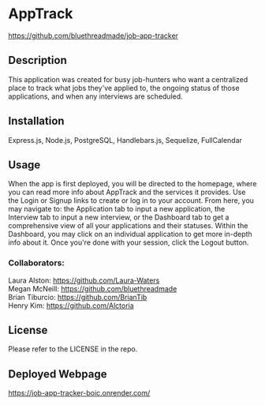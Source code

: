 # AppTrack
https://github.com/bluethreadmade/job-app-tracker

## Description

This application was created for busy job-hunters who want a centralized place to track what jobs they've applied to, the ongoing status of those applications, and when any interviews are scheduled.   

## Installation

Express.js, Node.js, PostgreSQL, Handlebars.js, Sequelize, FullCalendar

## Usage

When the app is first deployed, you will be directed to the homepage, where you can read more info about AppTrack and the services it provides. Use the Login or Signup links to create or log in to your account. From here, you may navigate to: the Application tab to input a new application, the Interview tab to input a new interview, or the Dashboard tab to get a comprehensive view of all your applications and their statuses. Within the Dashboard, you may click on an individual application to get more in-depth info about it. Once you're done with your session, click the Logout button.

### Collaborators:
Laura Alston: https://github.com/Laura-Waters <br>
Megan McNeill: https://github.com/bluethreadmade <br>
Brian Tiburcio: https://github.com/BrianTib <br>
Henry Kim: https://github.com/Alctoria <br> 

## License

Please refer to the LICENSE in the repo.

## Deployed Webpage
https://job-app-tracker-boic.onrender.com/
